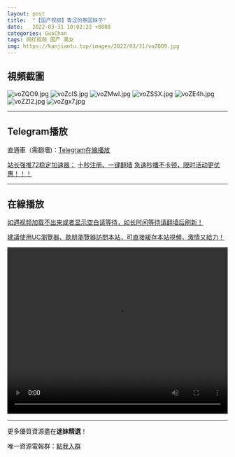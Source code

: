 ```yaml
---
layout: post
title:  "【国产视频】青涩的泰国妹子"
date:   2022-03-31 10:02:22 +0800
categories: GuoChan
tags: 网红视频 国产 美女
img: https://kanjiantu.top/images/2022/03/31/voZQO9.jpg
---
```



## 視頻截圖

![voZQO9.jpg](https://kanjiantu.top/images/2022/03/31/voZQO9.jpg)
![voZcIS.jpg](https://kanjiantu.top/images/2022/03/31/voZcIS.jpg)
![voZMwI.jpg](https://kanjiantu.top/images/2022/03/31/voZMwI.jpg)
![voZSSX.jpg](https://kanjiantu.top/images/2022/03/31/voZSSX.jpg)
![voZE4h.jpg](https://kanjiantu.top/images/2022/03/31/voZE4h.jpg)
![voZZl2.jpg](https://kanjiantu.top/images/2022/03/31/voZZl2.jpg)
![voZgx7.jpg](https://kanjiantu.top/images/2022/03/31/voZgx7.jpg)

* * *
## Telegram播放

直通車（需翻墻)：[Telegram在線播放](https://t.me/mimeijingxuan/241)

<u>站长强推72稳定加速器：</u> [十秒注册、一键翻墙](https://www.mimei.blog/skip/vpn.html)
<u>急速秒播不卡顿，限时活动更优惠！！！</u>
* * *
## 在線播放
<u>如遇视频加载不出来或者显示空白请等待，如长时间等待请翻墙后刷新！</u>

<u>建議使用UC瀏覽器、歐朋瀏覽器訪問本站，可直接緩存本站視頻，激情又給力！</u>
<center><video src="https://cdn.publer.io/uploads/videos/624491b2db2797794f146c36/1e38d57a2580ed6f3997a9da07f1c425.mp4" width="100%" height="380px" controls="controls"></video></center>

* * *
更多優質資源盡在**迷妹精選**！

唯一資源電報群：[點我入群](https://t.me/mimeijingxuan)


